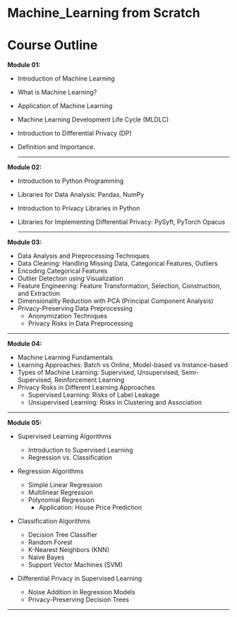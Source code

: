 # Machine_Learning from Scratch

# Course Outline

**Module 01:**
- Introduction of Machine Learning
- What is Machine Learning?
- Application of Machine Learning
- Machine Learning Development Life Cycle (MLDLC)
- Introduction to Differential Privacy (DP)
- Definition and Importance.

  ---

**Module 02:**

- Introduction to Python Programming
- Libraries for Data Analysis: Pandas, NumPy
- Introduction to Privacy Libraries in Python
- Libraries for Implementing Differential Privacy: PySyft, PyTorch Opacus

  ---

**Module 03:**

- Data Analysis and Preprocessing Techniques
- Data Cleaning: Handling Missing Data, Categorical Features, Outliers
- Encoding Categorical Features
- Outlier Detection using Visualization
- Feature Engineering: Feature Transformation, Selection, Construction, and Extraction
- Dimensionality Reduction with PCA (Principal Component Analysis)
- Privacy-Preserving Data Preprocessing
    - Anonymization Techniques
   - Privacy Risks in Data Preprocessing
 
---

**Module 04:**

- Machine Learning Fundamentals
- Learning Approaches: Batch vs Online, Model-based vs Instance-based
- Types of Machine Learning: Supervised, Unsupervised, Semi-Supervised, Reinforcement Learning
- Privacy Risks in Different Learning Approaches
    - Supervised Learning: Risks of Label Leakage
    - Unsupervised Learning: Risks in Clustering and Association

---

**Module 05:**

- Supervised Learning Algorithms
     - Introduction to Supervised Learning  
     - Regression vs. Classification  

- Regression Algorithms
    - Simple Linear Regression  
    - Multilinear Regression  
    - Polynomial Regression  
       - Application: House Price Prediction  

- Classification Algorithms
    - Decision Tree Classifier  
    - Random Forest  
    - K-Nearest Neighbors (KNN)  
    - Naive Bayes  
    - Support Vector Machines (SVM)  

- Differential Privacy in Supervised Learning
     - Noise Addition in Regression Models  
     - Privacy-Preserving Decision Trees
 
---




















